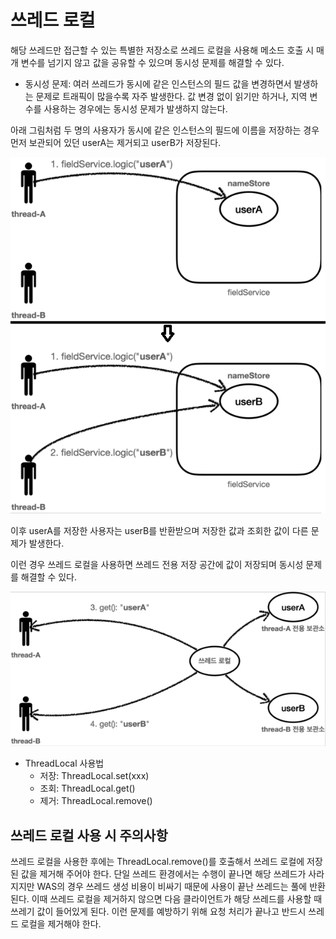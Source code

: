 # 쓰레드 로컬

해당 쓰레드만 접근할 수 있는 특별한 저장소로 쓰레드 로컬을 사용해 메소드 호출 시 매개 변수를 넘기지 않고 값을 공유할 수 있으며 동시성 문제를 해결할 수 있다.

- 동시성 문제: 여러 쓰레드가 동시에 같은 인스턴스의 필드 값을 변경하면서 발생하는 문제로 트래픽이 많을수록 자주 발생한다. 값 변경 없이 읽기만 하거나, 지역 변수를 사용하는 경우에는 동시성 문제가 발생하지 않는다.


아래 그림처럼 두 명의 사용자가 동시에 같은 인스턴스의 필드에 이름을 저장하는 경우 먼저 보관되어 있던 userA는 제거되고 userB가 저장된다.

![Alt text](<동시성 문제.png>)

이후 userA를 저장한 사용자는 userB를 반환받으며 저장한 값과 조회한 값이 다른 문제가 발생한다.

이런 경우 쓰레드 로컬을 사용하면 쓰레드 전용 저장 공간에 값이 저장되며 동시성 문제를 해결할 수 있다.

![Alt text](<동시성 문제 해결.png>)


- ThreadLocal 사용법
  - 저장: ThreadLocal.set(xxx)
  - 조회: ThreadLocal.get()
  - 제거: ThreadLocal.remove()


## 쓰레드 로컬 사용 시 주의사항
쓰레드 로컬을 사용한 후에는 ThreadLocal.remove()를 호출해서 쓰레드 로컬에 저장된 값을 제거해 주어야 한다. 단일 쓰레드 환경에서는 수행이 끝나면 해당 쓰레드가 사라지지만 WAS의 경우 쓰레드 생성 비용이 비싸기 때문에 사용이 끝난 쓰레드는 풀에 반환된다. 이때 쓰레드 로컬을 제거하지 않으면 다음 클라이언트가 해당 쓰레드를 사용할 때 쓰레기 값이 들어있게 된다. 이런 문제를 예방하기 위해 요청 처리가 끝나고 반드시 쓰레드 로컬을 제거해야 한다.
